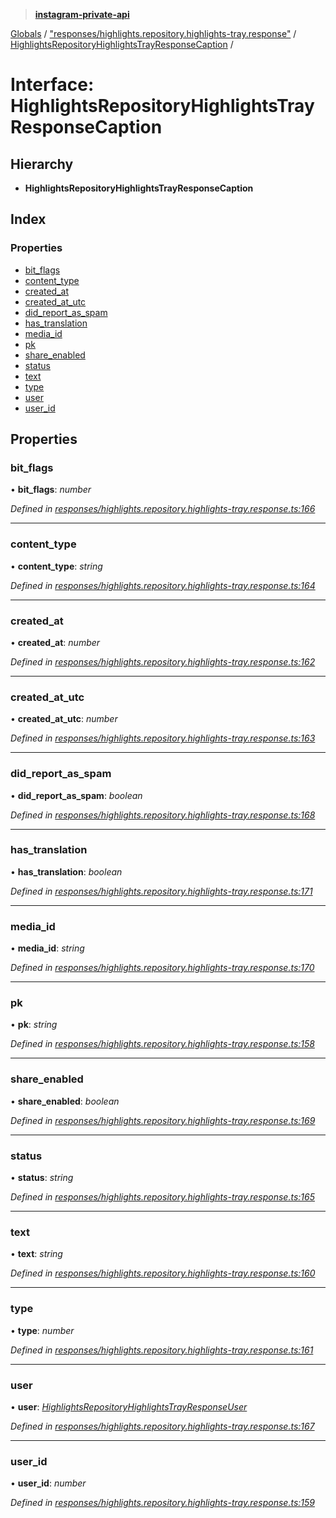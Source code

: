 > **[instagram-private-api](../README.md)**

[Globals](../README.md) / ["responses/highlights.repository.highlights-tray.response"](../modules/_responses_highlights_repository_highlights_tray_response_.md) / [HighlightsRepositoryHighlightsTrayResponseCaption](_responses_highlights_repository_highlights_tray_response_.highlightsrepositoryhighlightstrayresponsecaption.md) /

# Interface: HighlightsRepositoryHighlightsTrayResponseCaption

## Hierarchy

* **HighlightsRepositoryHighlightsTrayResponseCaption**

## Index

### Properties

* [bit_flags](_responses_highlights_repository_highlights_tray_response_.highlightsrepositoryhighlightstrayresponsecaption.md#bit_flags)
* [content_type](_responses_highlights_repository_highlights_tray_response_.highlightsrepositoryhighlightstrayresponsecaption.md#content_type)
* [created_at](_responses_highlights_repository_highlights_tray_response_.highlightsrepositoryhighlightstrayresponsecaption.md#created_at)
* [created_at_utc](_responses_highlights_repository_highlights_tray_response_.highlightsrepositoryhighlightstrayresponsecaption.md#created_at_utc)
* [did_report_as_spam](_responses_highlights_repository_highlights_tray_response_.highlightsrepositoryhighlightstrayresponsecaption.md#did_report_as_spam)
* [has_translation](_responses_highlights_repository_highlights_tray_response_.highlightsrepositoryhighlightstrayresponsecaption.md#has_translation)
* [media_id](_responses_highlights_repository_highlights_tray_response_.highlightsrepositoryhighlightstrayresponsecaption.md#media_id)
* [pk](_responses_highlights_repository_highlights_tray_response_.highlightsrepositoryhighlightstrayresponsecaption.md#pk)
* [share_enabled](_responses_highlights_repository_highlights_tray_response_.highlightsrepositoryhighlightstrayresponsecaption.md#share_enabled)
* [status](_responses_highlights_repository_highlights_tray_response_.highlightsrepositoryhighlightstrayresponsecaption.md#status)
* [text](_responses_highlights_repository_highlights_tray_response_.highlightsrepositoryhighlightstrayresponsecaption.md#text)
* [type](_responses_highlights_repository_highlights_tray_response_.highlightsrepositoryhighlightstrayresponsecaption.md#type)
* [user](_responses_highlights_repository_highlights_tray_response_.highlightsrepositoryhighlightstrayresponsecaption.md#user)
* [user_id](_responses_highlights_repository_highlights_tray_response_.highlightsrepositoryhighlightstrayresponsecaption.md#user_id)

## Properties

###  bit_flags

• **bit_flags**: *number*

*Defined in [responses/highlights.repository.highlights-tray.response.ts:166](https://github.com/dilame/instagram-private-api/blob/e9c516c/src/responses/highlights.repository.highlights-tray.response.ts#L166)*

___

###  content_type

• **content_type**: *string*

*Defined in [responses/highlights.repository.highlights-tray.response.ts:164](https://github.com/dilame/instagram-private-api/blob/e9c516c/src/responses/highlights.repository.highlights-tray.response.ts#L164)*

___

###  created_at

• **created_at**: *number*

*Defined in [responses/highlights.repository.highlights-tray.response.ts:162](https://github.com/dilame/instagram-private-api/blob/e9c516c/src/responses/highlights.repository.highlights-tray.response.ts#L162)*

___

###  created_at_utc

• **created_at_utc**: *number*

*Defined in [responses/highlights.repository.highlights-tray.response.ts:163](https://github.com/dilame/instagram-private-api/blob/e9c516c/src/responses/highlights.repository.highlights-tray.response.ts#L163)*

___

###  did_report_as_spam

• **did_report_as_spam**: *boolean*

*Defined in [responses/highlights.repository.highlights-tray.response.ts:168](https://github.com/dilame/instagram-private-api/blob/e9c516c/src/responses/highlights.repository.highlights-tray.response.ts#L168)*

___

###  has_translation

• **has_translation**: *boolean*

*Defined in [responses/highlights.repository.highlights-tray.response.ts:171](https://github.com/dilame/instagram-private-api/blob/e9c516c/src/responses/highlights.repository.highlights-tray.response.ts#L171)*

___

###  media_id

• **media_id**: *string*

*Defined in [responses/highlights.repository.highlights-tray.response.ts:170](https://github.com/dilame/instagram-private-api/blob/e9c516c/src/responses/highlights.repository.highlights-tray.response.ts#L170)*

___

###  pk

• **pk**: *string*

*Defined in [responses/highlights.repository.highlights-tray.response.ts:158](https://github.com/dilame/instagram-private-api/blob/e9c516c/src/responses/highlights.repository.highlights-tray.response.ts#L158)*

___

###  share_enabled

• **share_enabled**: *boolean*

*Defined in [responses/highlights.repository.highlights-tray.response.ts:169](https://github.com/dilame/instagram-private-api/blob/e9c516c/src/responses/highlights.repository.highlights-tray.response.ts#L169)*

___

###  status

• **status**: *string*

*Defined in [responses/highlights.repository.highlights-tray.response.ts:165](https://github.com/dilame/instagram-private-api/blob/e9c516c/src/responses/highlights.repository.highlights-tray.response.ts#L165)*

___

###  text

• **text**: *string*

*Defined in [responses/highlights.repository.highlights-tray.response.ts:160](https://github.com/dilame/instagram-private-api/blob/e9c516c/src/responses/highlights.repository.highlights-tray.response.ts#L160)*

___

###  type

• **type**: *number*

*Defined in [responses/highlights.repository.highlights-tray.response.ts:161](https://github.com/dilame/instagram-private-api/blob/e9c516c/src/responses/highlights.repository.highlights-tray.response.ts#L161)*

___

###  user

• **user**: *[HighlightsRepositoryHighlightsTrayResponseUser](_responses_highlights_repository_highlights_tray_response_.highlightsrepositoryhighlightstrayresponseuser.md)*

*Defined in [responses/highlights.repository.highlights-tray.response.ts:167](https://github.com/dilame/instagram-private-api/blob/e9c516c/src/responses/highlights.repository.highlights-tray.response.ts#L167)*

___

###  user_id

• **user_id**: *number*

*Defined in [responses/highlights.repository.highlights-tray.response.ts:159](https://github.com/dilame/instagram-private-api/blob/e9c516c/src/responses/highlights.repository.highlights-tray.response.ts#L159)*